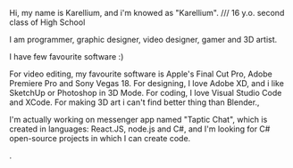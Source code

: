 Hi, my name is Karellium, and i'm knowed as "Karellium".
/// 16 y.o. second class of High School

I am programmer, graphic designer, video designer, gamer and 3D artist.

I have few favourite software :)

For video editing, my favourite software is Apple's Final Cut Pro, Adobe Premiere Pro and Sony Vegas 18. For designing, I love Adobe XD, and i like SketchUp or Photoshop in 3D Mode. For coding, I love Visual Studio Code and XCode. For making 3D art i can't find better thing than Blender.,

I'm actually working on messenger app named "Taptic Chat", which is created in languages: React.JS, node.js and C#, and I'm looking for C# open-source projects in which I can create code.

.
